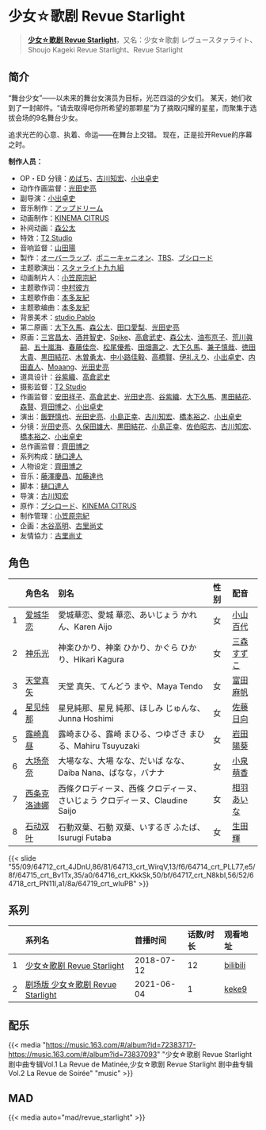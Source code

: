 # 少女☆歌剧 Revue Starlight


> <u>**[少女☆歌剧 Revue Starlight](https://bgm.tv/subject/214265)**</u>，又名：少女☆歌劇 レヴュースタァライト、Shoujo Kageki Revue Starlight、Revue Starlight

## 简介

“舞台少女”——以未来的舞台女演员为目标，光芒四溢的少女们。
某天，她们收到了一封邮件。“请去取得吧你所希望的那颗星”为了摘取闪耀的星星，而聚集于选拔会场的9名舞台少女。

追求光芒的心意、执着、命运——在舞台上交错。
现在，正是拉开Revue的序幕之时。

**制作人员：**
- OP・ED 分镜：[めばち](https://bgm.tv/person/28009)、[古川知宏](https://bgm.tv/person/12229)、[小出卓史](https://bgm.tv/person/27273)
- 动作作画监督：[光田史亮](https://bgm.tv/person/12286)
- 副导演：[小出卓史](https://bgm.tv/person/27273)
- 音乐制作：[アップドリーム](https://bgm.tv/person/43182)
- 动画制作：[KINEMA CITRUS](https://bgm.tv/person/7563)
- 补间动画：[森公太](https://bgm.tv/person/35375)
- 特效：[T2 Studio](https://bgm.tv/person/33300)
- 音响监督：[山田陽](https://bgm.tv/person/14196)
- 製作：[オーバーラップ](https://bgm.tv/person/8945)、[ポニーキャニオン](https://bgm.tv/person/64)、[TBS](https://bgm.tv/person/27)、[ブシロード](https://bgm.tv/person/10556)
- 主题歌演出：[スタァライト九九組](https://bgm.tv/person/32846)
- 动画制片人：[小笠原宗紀](https://bgm.tv/person/29808)
- 主题歌作词：[中村彼方](https://bgm.tv/person/14687)
- 主题歌作曲：[本多友紀](https://bgm.tv/person/8460)
- 主题歌编曲：[本多友紀](https://bgm.tv/person/8460)
- 背景美术：[studio Pablo](https://bgm.tv/person/18582)
- 第二原画：[大下久馬](https://bgm.tv/person/1720)、[森公太](https://bgm.tv/person/35375)、[田口愛梨](https://bgm.tv/person/36368)、[光田史亮](https://bgm.tv/person/12286)
- 原画：[三宮昌太](https://bgm.tv/person/11346)、[酒井智史](https://bgm.tv/person/21200)、[Spike](https://bgm.tv/person/37116)、[高倉武史](https://bgm.tv/person/11711)、[森公太](https://bgm.tv/person/35375)、[油布京子](https://bgm.tv/person/35696)、[荒川眞嗣](https://bgm.tv/person/1798)、[五十嵐海](https://bgm.tv/person/21368)、[春藤佳奈](https://bgm.tv/person/26580)、[松尾優希](https://bgm.tv/person/44845)、[田畑壽之](https://bgm.tv/person/13809)、[大下久馬](https://bgm.tv/person/1720)、[兼子慎哉](https://bgm.tv/person/57180)、[徳田大貴](https://bgm.tv/person/13142)、[黒田結花](https://bgm.tv/person/14580)、[木曽勇太](https://bgm.tv/person/15688)、[中小路佳毅](https://bgm.tv/person/27097)、[高橋賢](https://bgm.tv/person/12196)、[伊礼えり](https://bgm.tv/person/32333)、[小出卓史](https://bgm.tv/person/27273)、[内田直人](https://bgm.tv/person/40888)、[Moaang](https://bgm.tv/person/36094)、[光田史亮](https://bgm.tv/person/12286)
- 道具设计：[谷紫織](https://bgm.tv/person/34228)、[高倉武史](https://bgm.tv/person/11711)
- 摄影监督：[T2 Studio](https://bgm.tv/person/33300)
- 作画监督：[安田祥子](https://bgm.tv/person/26264)、[高倉武史](https://bgm.tv/person/11711)、[光田史亮](https://bgm.tv/person/12286)、[谷紫織](https://bgm.tv/person/34228)、[大下久馬](https://bgm.tv/person/1720)、[黒田結花](https://bgm.tv/person/14580)、[森賢](https://bgm.tv/person/12707)、[齊田博之](https://bgm.tv/person/10771)、[小出卓史](https://bgm.tv/person/27273)
- 演出：[飯野慎也](https://bgm.tv/person/23200)、[光田史亮](https://bgm.tv/person/12286)、[小島正幸](https://bgm.tv/person/750)、[古川知宏](https://bgm.tv/person/12229)、[橋本裕之](https://bgm.tv/person/13018)、[小出卓史](https://bgm.tv/person/27273)
- 分镜：[光田史亮](https://bgm.tv/person/12286)、[久保田雄大](https://bgm.tv/person/13579)、[黒田結花](https://bgm.tv/person/14580)、[小島正幸](https://bgm.tv/person/750)、[佐伯昭志](https://bgm.tv/person/395)、[古川知宏](https://bgm.tv/person/12229)、[橋本裕之](https://bgm.tv/person/13018)、[小出卓史](https://bgm.tv/person/27273)
- 总作画监督：[齊田博之](https://bgm.tv/person/10771)
- 系列构成：[樋口達人](https://bgm.tv/person/3495)
- 人物设定：[齊田博之](https://bgm.tv/person/10771)
- 音乐：[藤澤慶昌](https://bgm.tv/person/9962)、[加藤達也](https://bgm.tv/person/7663)
- 脚本：[樋口達人](https://bgm.tv/person/3495)
- 导演：[古川知宏](https://bgm.tv/person/12229)
- 原作：[ブシロード](https://bgm.tv/person/10556)、[KINEMA CITRUS](https://bgm.tv/person/7563)
- 制作管理：[小笠原宗紀](https://bgm.tv/person/29808)
- 企画：[木谷高明](https://bgm.tv/person/1062)、[古里尚丈](https://bgm.tv/person/17816)
- 友情協力：[古里尚丈](https://bgm.tv/person/17816)

## 角色

|     |   角色名   |   别名  | 性别 |  配音  |
|:--- |:------  |:----      |:---  |:--   |
| 1 | [爱城华恋](https://bgm.tv/character/64712) | 愛城華恋、愛城 華恋、あいじょう かれん、Karen Aijo | 女 | [小山百代](https://bgm.tv/person/32943) |
| 2 | [神乐光](https://bgm.tv/character/64713) | 神楽ひかり、神楽 ひかり、かぐら ひかり、Hikari Kagura | 女 | [三森すずこ](https://bgm.tv/person/6707) |
| 3 | [天堂真矢](https://bgm.tv/character/64714) | 天堂 真矢、てんどう まや、Maya Tendo | 女 | [富田麻帆](https://bgm.tv/person/14821) |
| 4 | [星见纯那](https://bgm.tv/character/64715) | 星見純那、星見 純那、ほしみ じゅんな、Junna Hoshimi | 女 | [佐藤日向](https://bgm.tv/person/24842) |
| 5 | [露崎真昼](https://bgm.tv/character/64716) | 露崎まひる、露崎 まひる、つゆざき まひる、Mahiru Tsuyuzaki | 女 | [岩田陽葵](https://bgm.tv/person/32944) |
| 6 | [大场奈奈](https://bgm.tv/character/64717) | 大場なな、大場 なな、だいば なな、Daiba Nana、ばなな，バナナ | 女 | [小泉萌香](https://bgm.tv/person/32945) |
| 7 | [西条克洛迪娜](https://bgm.tv/character/64718) | 西條クロディーヌ、西條 クロディーヌ、さいじょう クロディーヌ、Claudine Saijo | 女 | [相羽あいな](https://bgm.tv/person/25428) |
| 8 | [石动双叶](https://bgm.tv/character/64719) | 石動双葉、石動 双葉、いするぎ ふたば、Isurugi Futaba | 女 | [生田輝](https://bgm.tv/person/32946) |

{{< slide "55/09/64712_crt_4JDnU,86/81/64713_crt_WirqV,13/f6/64714_crt_PLL77,e5/8f/64715_crt_Bv1Tx,35/a0/64716_crt_KkkSk,50/bf/64717_crt_N8kbI,56/52/64718_crt_PN11l,a1/8a/64719_crt_wIuPB" >}}

## 系列

|     | 系列名                       | 首播时间       | 话数/时长 | 观看地址                                                       |
| :-- | :------------------------ | :--------- | :---- | :--------------------------------------------------------- |
| 1   |[少女☆歌剧 Revue Starlight](https://bgm.tv/subject/214265)| 2018-07-12 | 12    | [bilibili](https://www.bilibili.com/bangumi/play/ep232367) |
| 2   |[剧场版 少女☆歌剧 Revue Starlight](https://bgm.tv/subject/294135)| 2021-06-04 | 1     | [keke9](https://www.keke9.app/play/95429-4-223377.html)    |

## 配乐

{{< media "https://music.163.com/#/album?id=72383717-https://music.163.com/#/album?id=73837093"
"少女☆歌剧 Revue Starlight 剧中曲专辑Vol.1 La Revue de Matinée,少女☆歌剧 Revue Starlight 剧中曲专辑Vol.2 La Revue de Soirée"
"music" >}}
## MAD

{{< media  auto="mad/revue_starlight" >}}


